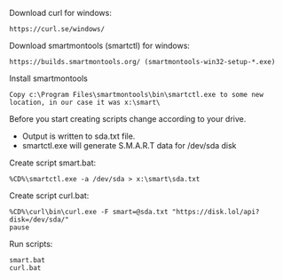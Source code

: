 Download curl for windows:
```
https://curl.se/windows/
```

Download smartmontools (smartctl) for windows:
```
https://builds.smartmontools.org/ (smartmontools-win32-setup-*.exe)
```

Install smartmontools
```
Copy c:\Program Files\smartmontools\bin\smartctl.exe to some new location, in our case it was x:\smart\
```

Before you start creating scripts change according to your drive.
- Output is written to sda.txt file.
- smartctl.exe will generate S.M.A.R.T data for /dev/sda disk

Create script smart.bat:
```
%CD%\smartctl.exe -a /dev/sda > x:\smart\sda.txt
```

Create script curl.bat:
```
%CD%\curl\bin\curl.exe -F smart=@sda.txt "https://disk.lol/api?disk=/dev/sda/"
pause
```

Run scripts:
```
smart.bat
curl.bat
```
